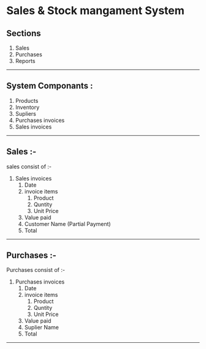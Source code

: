 # Sales & Stock mangament System
## Sections
1. Sales
1. Purchases
1. Reports
---
## System Componants :
1. Products
1. Inventory
1. Supliers
1. Purchases invoices 
1. Sales invoices
---
## Sales :-
sales consist of :-
1. Sales invoices
    1. Date
    1. invoice items
        1. Product
        1. Quntity
        1. Unit Price
    1. Value paid
    1. Customer Name (Partial Payment)
    1. Total
---
## Purchases :-
Purchases consist of :-
1. Purchases invoices 
    1. Date
    1. invoice items
        1. Product
        1. Quntity
        1. Unit Price
    1. Value paid
    1. Suplier Name 
    1. Total
---

